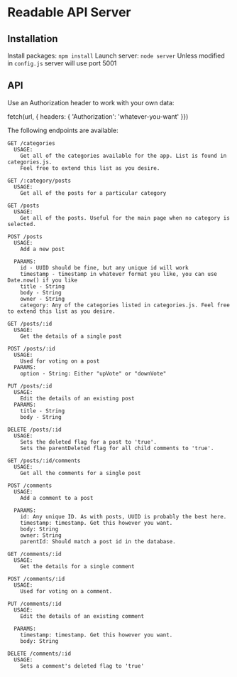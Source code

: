 # Readable API Server

## Installation

Install packages: `npm install`
Launch server: `node server`
Unless modified in `config.js` server will use port 5001


## API
Use an Authorization header to work with your own data:

  fetch(url, { headers: { 'Authorization': 'whatever-you-want' }})

The following endpoints are available:

    GET /categories
      USAGE: 
        Get all of the categories available for the app. List is found in categories.js.
        Feel free to extend this list as you desire.
    
    GET /:category/posts
      USAGE:
        Get all of the posts for a particular category

    GET /posts
      USAGE:
        Get all of the posts. Useful for the main page when no category is selected.
    
    POST /posts
      USAGE:
        Add a new post
      
      PARAMS: 
        id - UUID should be fine, but any unique id will work
        timestamp - timestamp in whatever format you like, you can use Date.now() if you like
        title - String
        body - String
        owner - String
        category: Any of the categories listed in categories.js. Feel free to extend this list as you desire.

    GET /posts/:id
      USAGE:
        Get the details of a single post

    POST /posts/:id
      USAGE:
        Used for voting on a post
      PARAMS:
        option - String: Either "upVote" or "downVote"
        
    PUT /posts/:id
      USAGE:
        Edit the details of an existing post
      PARAMS:
        title - String
        body - String

    DELETE /posts/:id
      USAGE:
        Sets the deleted flag for a post to 'true'. 
        Sets the parentDeleted flag for all child comments to 'true'.
      
    GET /posts/:id/comments
      USAGE:
        Get all the comments for a single post
    
    POST /comments
      USAGE:
        Add a comment to a post

      PARAMS:
        id: Any unique ID. As with posts, UUID is probably the best here.
        timestamp: timestamp. Get this however you want.
        body: String
        owner: String
        parentId: Should match a post id in the database.

    GET /comments/:id
      USAGE:
        Get the details for a single comment

    POST /comments/:id
      USAGE:
        Used for voting on a comment.

    PUT /comments/:id
      USAGE:
        Edit the details of an existing comment
     
      PARAMS:
        timestamp: timestamp. Get this however you want.
        body: String

    DELETE /comments/:id
      USAGE:
        Sets a comment's deleted flag to 'true'